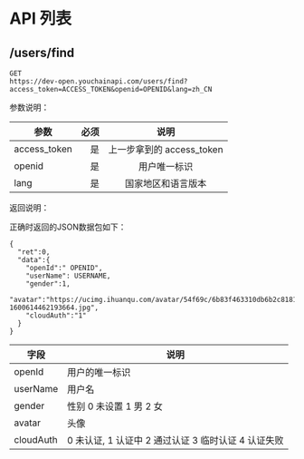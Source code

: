 
# API 列表

## /users/find

```
GET
https://dev-open.youchainapi.com/users/find?access_token=ACCESS_TOKEN&openid=OPENID&lang=zh_CN
```

参数说明：


| 参数        | 必须    |  说明  |
| --------   | -----:   | :----: |
| access_token        | 是      |   上一步拿到的 access_token  |
| openid        | 是     |  用户唯一标识    |
| lang        | 是     |  国家地区和语言版本    |

返回说明：

正确时返回的JSON数据包如下：

```
{
  "ret":0,
  "data":{
    "openId":" OPENID",
    "userName": USERNAME,
    "gender":1,
    "avatar":"https://ucimg.ihuanqu.com/avatar/54f69c/6b83f463310db6b2c8181d09fc-1600614462193664.jpg",
    "cloudAuth":"1"
  }
}
```

|字段|说明|
| --- | --- |
|openId|用户的唯一标识|
|userName|用户名|
|gender|性别 0 未设置 1 男 2 女|
|avatar	|头像|
|cloudAuth| 0 未认证,  1 认证中 2 通过认证  3 临时认证  4 认证失败|
